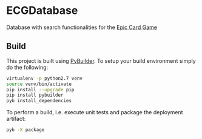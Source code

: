 # ECGDatabase

Database with search functionalities for the [Epic Card Game](http://www.epiccardgame.com/)


## Build

This project is built using [PyBuilder](http://pybuilder.github.io/). To setup your build
environment simply do the following:

```bash
virtualenv -p python2.7 venv
source venv/bin/activate
pip install --upgrade pip
pip install pybuilder
pyb install_dependencies
```

To perform a build, i.e. execute unit tests and package the deployment artifact:

```bash
pyb -X package
```

